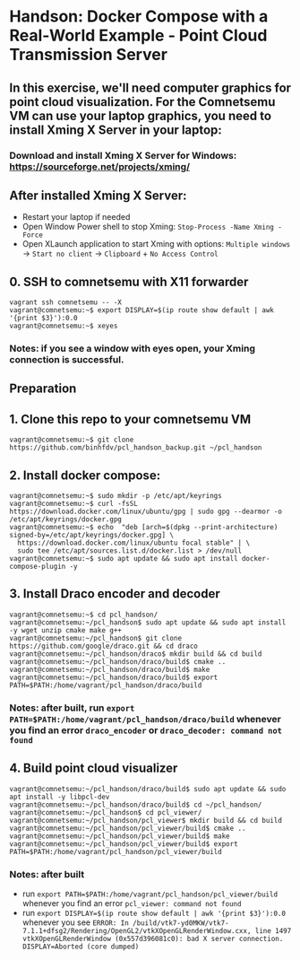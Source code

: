 # Handson: Docker Compose with a Real-World Example - Point Cloud Transmission Server

## In this exercise, we'll need computer graphics for point cloud visualization. For the Comnetsemu VM can use your laptop graphics, you need to install Xming X Server in your laptop:

### Download and install Xming X Server for Windows: https://sourceforge.net/projects/xming/

## After installed Xming X Server:
* Restart your laptop if needed
* Open Window Power shell to stop Xming: `Stop-Process -Name Xming -Force`
* Open XLaunch application to start Xming with options: `Multiple windows` -> `Start no client` -> `Clipboard` + `No Access Control`


## 0. SSH to comnetsemu with X11 forwarder
```
vagrant ssh comnetsemu -- -X
vagrant@comnetsemu:~$ export DISPLAY=$(ip route show default | awk '{print $3}'):0.0
vagrant@comnetsemu:~$ xeyes
```
### Notes: if you see a window with eyes open, your Xming connection is successful.


## Preparation

## 1. Clone this repo to your comnetsemu VM
```
vagrant@comnetsemu:~$ git clone https://github.com/binhfdv/pcl_handson_backup.git ~/pcl_handson
```

## 2. Install docker compose:
```
vagrant@comnetsemu:~$ sudo mkdir -p /etc/apt/keyrings
vagrant@comnetsemu:~$ curl -fsSL https://download.docker.com/linux/ubuntu/gpg | sudo gpg --dearmor -o /etc/apt/keyrings/docker.gpg
vagrant@comnetsemu:~$ echo  "deb [arch=$(dpkg --print-architecture) signed-by=/etc/apt/keyrings/docker.gpg] \
  https://download.docker.com/linux/ubuntu focal stable" | \
  sudo tee /etc/apt/sources.list.d/docker.list > /dev/null
vagrant@comnetsemu:~$ sudo apt update && sudo apt install docker-compose-plugin -y
```

## 3. Install Draco encoder and decoder
```
vagrant@comnetsemu:~$ cd pcl_handson/
vagrant@comnetsemu:~/pcl_handson$ sudo apt update && sudo apt install -y wget unzip cmake make g++
vagrant@comnetsemu:~/pcl_handson$ git clone https://github.com/google/draco.git && cd draco
vagrant@comnetsemu:~/pcl_handson/draco$ mkdir build && cd build
vagrant@comnetsemu:~/pcl_handson/draco/build$ cmake ..
vagrant@comnetsemu:~/pcl_handson/draco/build$ make
vagrant@comnetsemu:~/pcl_handson/draco/build$ export PATH=$PATH:/home/vagrant/pcl_handson/draco/build
```
### Notes: after built, run `export PATH=$PATH:/home/vagrant/pcl_handson/draco/build` whenever you find an error `draco_encoder` or `draco_decoder: command not found`

## 4. Build point cloud visualizer
```
vagrant@comnetsemu:~/pcl_handson/draco/build$ sudo apt update && sudo apt install -y libpcl-dev
vagrant@comnetsemu:~/pcl_handson/draco/build$ cd ~/pcl_handson/
vagrant@comnetsemu:~/pcl_handson$ cd pcl_viewer/
vagrant@comnetsemu:~/pcl_handson/pcl_viewer$ mkdir build && cd build
vagrant@comnetsemu:~/pcl_handson/pcl_viewer/build$ cmake ..
vagrant@comnetsemu:~/pcl_handson/pcl_viewer/build$ make
vagrant@comnetsemu:~/pcl_handson/pcl_viewer/build$ export PATH=$PATH:/home/vagrant/pcl_handson/pcl_viewer/build
```
### Notes: after built
* run `export PATH=$PATH:/home/vagrant/pcl_handson/pcl_viewer/build` whenever you find an error `pcl_viewer: command not found`
* run `export DISPLAY=$(ip route show default | awk '{print $3}'):0.0` whenever you see `ERROR: In /build/vtk7-yd0MKW/vtk7-7.1.1+dfsg2/Rendering/OpenGL2/vtkXOpenGLRenderWindow.cxx, line 1497 vtkXOpenGLRenderWindow (0x557d396081c0): bad X server connection. DISPLAY=Aborted (core dumped)`














